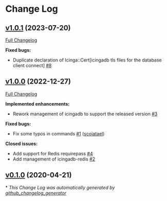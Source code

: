 # Change Log

## [v1.0.1](https://github.com/icinga/puppet-icingadb/tree/v1.0.1) (2023-07-20)
[Full Changelog](https://github.com/icinga/puppet-icingadb/compare/v1.0.0...v1.0.1)

**Fixed bugs:**

- Duplicate declaration of Icinga::Cert\[icingadb tls files for the database client connect\] [\#8](https://github.com/Icinga/puppet-icingadb/issues/8)

## [v1.0.0](https://github.com/icinga/puppet-icingadb/tree/v1.0.0) (2022-12-27)
[Full Changelog](https://github.com/icinga/puppet-icingadb/compare/v0.1.0...v1.0.0)

**Implemented enhancements:**

- Rework management of icingadb to support the released version [\#3](https://github.com/Icinga/puppet-icingadb/issues/3)

**Fixed bugs:**

- Fix some typos in commands [\#1](https://github.com/Icinga/puppet-icingadb/pull/1) ([scoiatael](https://github.com/scoiatael))

**Closed issues:**

- Add support for Redis requirepass [\#4](https://github.com/Icinga/puppet-icingadb/issues/4)
- Add management of icingadb-redis [\#2](https://github.com/Icinga/puppet-icingadb/issues/2)

## [v0.1.0](https://github.com/icinga/puppet-icingadb/tree/v0.1.0) (2020-04-21)


\* *This Change Log was automatically generated by [github_changelog_generator](https://github.com/skywinder/Github-Changelog-Generator)*